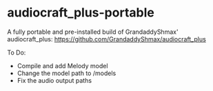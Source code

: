 # audiocraft_plus-portable
A fully portable and pre-installed build of GrandaddyShmax' audiocraft_plus:
https://github.com/GrandaddyShmax/audiocraft_plus


To Do:
- Compile and add Melody model
- Change the model path to /models
- Fix the audio output paths
